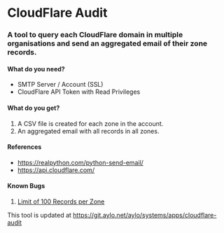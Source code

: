 # CloudFlare Audit

### A tool to query each CloudFlare domain in multiple organisations and send an aggregated email of their zone records. 

#### What do you need?
* SMTP Server / Account (SSL)
* CloudFlare API Token with Read Privileges 

#### What do you get?
1. A CSV file is created for each zone in the account.
2. An aggregated email with all records in all zones.

#### References  
* https://realpython.com/python-send-email/
* https://api.cloudflare.com/

#### Known Bugs
1. [Limit of 100 Records per Zone](https://git.aylo.net/noauth/cloudflare-audit/-/issues/1)


This tool is updated at https://git.aylo.net/aylo/systems/apps/cloudflare-audit
